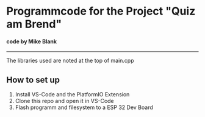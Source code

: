 # Programmcode for the Project "Quiz am Brend"
#### code by Mike Blank
---

The libraries used are noted at the top of main.cpp

## How to set up
1. Install VS-Code and the PlatformIO Extension
2. Clone this repo and open it in VS-Code
3. Flash programm and filesystem to a ESP 32 Dev Board